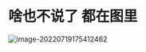 # 啥也不说了 都在图里



![image-20220719175412462](https://cdn.jsdelivr.net/gh/qubaolai/picture@main/202207191754507.png)

